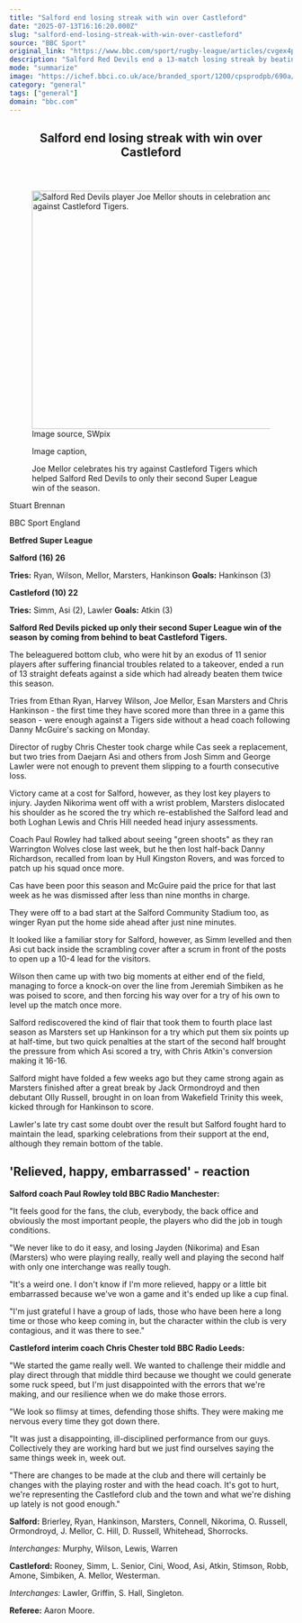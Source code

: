 ```yaml
---
title: "Salford end losing streak with win over Castleford"
date: "2025-07-13T16:16:20.000Z"
slug: "salford-end-losing-streak-with-win-over-castleford"
source: "BBC Sport"
original_link: "https://www.bbc.com/sport/rugby-league/articles/cvgex4p32gdo"
description: "Salford Red Devils end a 13-match losing streak by beating Castleford Tigers, only their second win of the Super League season."
mode: "summarize"
image: "https://ichef.bbci.co.uk/ace/branded_sport/1200/cpsprodpb/690a/live/ae881090-5ffe-11f0-aa35-fd41659ca39d.jpg"
category: "general"
tags: ["general"]
domain: "bbc.com"
---
```

<div id="readability-page-1" class="page"><article id="urn-bbc-ares--article-cvgex4p32gdo"><header data-component="headline-block"><h2 id="main-heading" type="headline" tabindex="-1"><span role="text">Salford end losing streak with win over Castleford</span></h2></header><div data-component="image-block"><figure><p><span><picture><source srcset="https://ichef.bbci.co.uk/ace/standard/240/cpsprodpb/690a/live/ae881090-5ffe-11f0-aa35-fd41659ca39d.jpg.webp 240w, https://ichef.bbci.co.uk/ace/standard/320/cpsprodpb/690a/live/ae881090-5ffe-11f0-aa35-fd41659ca39d.jpg.webp 320w, https://ichef.bbci.co.uk/ace/standard/480/cpsprodpb/690a/live/ae881090-5ffe-11f0-aa35-fd41659ca39d.jpg.webp 480w, https://ichef.bbci.co.uk/ace/standard/624/cpsprodpb/690a/live/ae881090-5ffe-11f0-aa35-fd41659ca39d.jpg.webp 624w" type="image/webp"><img alt="Salford Red Devils player Joe Mellor shouts in celebration and is embraced by teammates after scoring a try against Castleford Tigers." src="https://ichef.bbci.co.uk/ace/standard/751/cpsprodpb/690a/live/ae881090-5ffe-11f0-aa35-fd41659ca39d.jpg" srcset="https://ichef.bbci.co.uk/ace/standard/240/cpsprodpb/690a/live/ae881090-5ffe-11f0-aa35-fd41659ca39d.jpg 240w, https://ichef.bbci.co.uk/ace/standard/320/cpsprodpb/690a/live/ae881090-5ffe-11f0-aa35-fd41659ca39d.jpg 320w, https://ichef.bbci.co.uk/ace/standard/480/cpsprodpb/690a/live/ae881090-5ffe-11f0-aa35-fd41659ca39d.jpg 480w, https://ichef.bbci.co.uk/ace/standard/624/cpsprodpb/690a/live/ae881090-5ffe-11f0-aa35-fd41659ca39d.jpg 624w" width="751" height="423.00000000000006"></picture></span><span role="text"><span>Image source, </span>SWpix</span></p><figcaption><span>Image caption, </span><p>Joe Mellor celebrates his try against Castleford Tigers which helped Salford Red Devils to only their second Super League win of the season.</p></figcaption></figure></div><div data-component="byline-block"><p>Stuart Brennan</p><p>BBC Sport England</p></div><div data-component="text-block"><p><b>Betfred Super League</b></p><p><b>Salford (16) 26</b></p><p><b>Tries:</b> Ryan, Wilson, Mellor, Marsters, Hankinson <b>Goals:</b> Hankinson (3)</p><p><b>Castleford (10) 22</b></p><p><b>Tries:</b> Simm, Asi (2), Lawler <b>Goals:</b> Atkin (3)</p></div><div data-component="text-block"><p><b>Salford Red Devils picked up only their second Super League win of the season by coming from behind to beat Castleford Tigers.</b></p><p>The beleaguered bottom club, who were hit by an exodus of 11 senior players after suffering financial troubles related to a takeover, ended a run of 13 straight defeats against a side which had already beaten them twice this season.</p><p>Tries from Ethan Ryan, Harvey Wilson, Joe Mellor, Esan Marsters and Chris Hankinson - the first time they have scored more than three in a game this season - were enough against a Tigers side without a head coach following Danny McGuire's sacking on Monday.</p><p>Director of rugby Chris Chester took charge while Cas seek a replacement, but two tries from Daejarn Asi and others from Josh Simm and George Lawler were not enough to prevent them slipping to a fourth consecutive loss.</p><p>Victory came at a cost for Salford, however, as they lost key players to injury. Jayden Nikorima went off with a wrist problem, Marsters dislocated his shoulder as he scored the try which re-established the Salford lead and both Loghan Lewis and Chris Hill needed head injury assessments.</p><p>Coach Paul Rowley had talked about seeing "green shoots" as they ran Warrington Wolves close last week, but he then lost half-back Danny Richardson, recalled from loan by Hull Kingston Rovers, and was forced to patch up his squad once more.</p><p>Cas have been poor this season and McGuire paid the price for that last week as he was dismissed after less than nine months in charge.</p><p>They were off to a bad start at the Salford Community Stadium too, as winger Ryan put the home side ahead after just nine minutes.</p><p>It looked like a familiar story for Salford, however, as Simm levelled and then Asi cut back inside the scrambling cover after a scrum in front of the posts to open up a 10-4 lead for the visitors.</p><p>Wilson then came up with two big moments at either end of the field, managing to force a knock-on over the line from Jeremiah Simbiken as he was poised to score, and then forcing his way over for a try of his own to level up the match once more.</p><p>Salford rediscovered the kind of flair that took them to fourth place last season as Marsters set up Hankinson for a try which put them six points up at half-time, but two quick penalties at the start of the second half brought the pressure from which Asi scored a try, with Chris Atkin's conversion making it 16-16.</p><p>Salford might have folded a few weeks ago but they came strong again as Marsters finished after a great break by Jack Ormondroyd and then debutant Olly Russell, brought in on loan from Wakefield Trinity this week, kicked through for Hankinson to score.</p><p>Lawler's late try cast some doubt over the result but Salford fought hard to maintain the lead, sparking celebrations from their support at the end, although they remain bottom of the table.</p></div><p data-component="subheadline-block"><h2 id="Relieved-happy-embarrassed-reaction" tabindex="-1"><span role="text">'Relieved, happy, embarrassed' - reaction</span></h2></p><div data-component="text-block"><p><b>Salford coach Paul Rowley told BBC Radio Manchester:</b></p><p>"It feels good for the fans, the club, everybody, the back office and obviously the most important people, the players who did the job in tough conditions.</p><p>"We never like to do it easy, and losing Jayden (Nikorima) and Esan (Marsters) who were playing really, really well and playing the second half with only one interchange was really tough.</p><p>"It's a weird one. I don't know if I'm more relieved, happy or a little bit embarrassed because we've won a game and it's ended up like a cup final.</p><p>"I'm just grateful I have a group of lads, those who have been here a long time or those who keep coming in, but the character within the club is very contagious, and it was there to see."</p><p><b>Castleford interim coach Chris Chester told BBC Radio Leeds:</b></p><p>"We started the game really well. We wanted to challenge their middle and play direct through that middle third because we thought we could generate some ruck speed, but I'm just disappointed with the errors that we're making, and our resilience when we do make those errors.</p><p>"We look so flimsy at times, defending those shifts. They were making me nervous every time they got down there.</p><p>"It was just a disappointing, ill-disciplined performance from our guys. Collectively they are working hard but we just find ourselves saying the same things week in, week out.</p><p>"There are changes to be made at the club and there will certainly be changes with the playing roster and with the head coach. It's got to hurt, we're representing the Castleford club and the town and what we're dishing up lately is not good enough."</p></div><div data-component="text-block"><p><b>Salford:</b> Brierley, Ryan, Hankinson, Marsters, Connell, Nikorima, O. Russell, Ormondroyd, J. Mellor, C. Hill, D. Russell, Whitehead, Shorrocks.</p><p><i>Interchanges:</i> Murphy, Wilson, Lewis, Warren</p><p><b>Castleford:</b> Rooney, Simm, L. Senior, Cini, Wood, Asi, Atkin, Stimson, Robb, Amone, Simbiken, A. Mellor, Westerman.</p><p><i>Interchanges:</i> Lawler, Griffin, S. Hall, Singleton.</p><p><b>Referee:</b> Aaron Moore.</p></div></article></div>